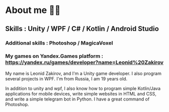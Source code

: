 # About me 👨‍💻

## Skills : Unity / WPF / C# / Kotlin / Android Studio
### Additional skills : Photoshop / MagicaVoxel
### My games on Yandex.Games platform : https://yandex.ru/games/developer?name=Leonid%20Zakirov

My name is Leonid Zakirov, and I'm a Unity game developer.
I also program several projects in WPF.
I'm from Russia, I am 19 years old.

In addition to unity and wpf, I also know how to program simple Kotlin/Java applications for mobile devices, write simple websites in HTML and CSS, and write a simple telegram bot in Python.
I have a great command of Photoshop.
